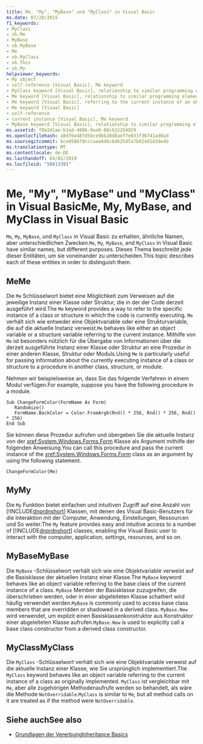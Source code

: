 ```yaml
---
title: Me, "My", "MyBase" und "MyClass" in Visual Basic
ms.date: 07/20/2015
f1_keywords:
- MyClass
- vb.Me
- MyBase
- vb.MyBase
- Me
- vb.MyClass
- vb.This
- vb.My
helpviewer_keywords:
- My object
- self-reference [Visual Basic], Me keyword
- MyClass keyword [Visual Basic], relationship to similar programming elements
- Me keyword [Visual Basic], relationship to similar programming elements
- Me keyword [Visual Basic], referring to the current instance of an object
- Me keyword [Visual Basic]
- self-reference
- current instance [Visual Basic], Me keyword
- MyBase keyword [Visual Basic], relationship to similar programming elements
ms.assetid: f8e241ae-b1ed-4886-9aa0-08c632154029
ms.openlocfilehash: a8df6e48fd5bce9bb28d8aef7e031f36741ad0ad
ms.sourcegitcommit: bce0586f0cccaae6d6cbd625d5a7b824d1d3de4b
ms.translationtype: MT
ms.contentlocale: de-DE
ms.lasthandoff: 04/02/2019
ms.locfileid: "58813391"
---
```

# <a name="me-my-mybase-and-myclass-in-visual-basic"></a><span data-ttu-id="4f3bb-102">Me, "My", "MyBase" und "MyClass" in Visual Basic</span><span class="sxs-lookup"><span data-stu-id="4f3bb-102">Me, My, MyBase, and MyClass in Visual Basic</span></span>
<span data-ttu-id="4f3bb-103">`Me`, `My`, `MyBase`, und `MyClass` in Visual Basic zu erhalten, ähnliche Namen, aber unterschiedlichen Zwecken.</span><span class="sxs-lookup"><span data-stu-id="4f3bb-103">`Me`, `My`, `MyBase`, and `MyClass` in Visual Basic have similar names, but different purposes.</span></span> <span data-ttu-id="4f3bb-104">Dieses Thema beschreibt jede dieser Entitäten, um sie voneinander zu unterscheiden.</span><span class="sxs-lookup"><span data-stu-id="4f3bb-104">This topic describes each of these entities in order to distinguish them.</span></span>  
  
## <a name="me"></a><span data-ttu-id="4f3bb-105">Me</span><span class="sxs-lookup"><span data-stu-id="4f3bb-105">Me</span></span>  
 <span data-ttu-id="4f3bb-106">Die `Me` Schlüsselwort bietet eine Möglichkeit zum Verweisen auf die jeweilige Instanz einer Klasse oder Struktur, die in der der Code derzeit ausgeführt wird.</span><span class="sxs-lookup"><span data-stu-id="4f3bb-106">The `Me` keyword provides a way to refer to the specific instance of a class or structure in which the code is currently executing.</span></span> <span data-ttu-id="4f3bb-107">`Me` verhält sich wie entweder eine Objektvariable oder eine Strukturvariable, die auf die aktuelle Instanz verweist.</span><span class="sxs-lookup"><span data-stu-id="4f3bb-107">`Me` behaves like either an object variable or a structure variable referring to the current instance.</span></span> <span data-ttu-id="4f3bb-108">Mithilfe von `Me` ist besonders nützlich für die Übergabe von Informationen über die derzeit ausgeführte Instanz einer Klasse oder Struktur an eine Prozedur in einer anderen Klasse, Struktur oder Moduls.</span><span class="sxs-lookup"><span data-stu-id="4f3bb-108">Using `Me` is particularly useful for passing information about the currently executing instance of a class or structure to a procedure in another class, structure, or module.</span></span>  
  
 <span data-ttu-id="4f3bb-109">Nehmen wir beispielsweise an, dass Sie das folgende Verfahren in einem Modul verfügen.</span><span class="sxs-lookup"><span data-stu-id="4f3bb-109">For example, suppose you have the following procedure in a module.</span></span>  
  
```  
Sub ChangeFormColor(FormName As Form)  
   Randomize()  
   FormName.BackColor = Color.FromArgb(Rnd() * 256, Rnd() * 256, Rnd() * 256)  
End Sub  
```  
  
 <span data-ttu-id="4f3bb-110">Sie können diese Prozedur aufrufen und übergeben Sie die aktuelle Instanz von der <xref:System.Windows.Forms.Form> Klasse als Argument mithilfe der folgenden Anweisung.</span><span class="sxs-lookup"><span data-stu-id="4f3bb-110">You can call this procedure and pass the current instance of the <xref:System.Windows.Forms.Form> class as an argument by using the following statement.</span></span>  
  
```  
ChangeFormColor(Me)  
```  
  
## <a name="my"></a><span data-ttu-id="4f3bb-111">My</span><span class="sxs-lookup"><span data-stu-id="4f3bb-111">My</span></span>  
 <span data-ttu-id="4f3bb-112">Die `My` Funktion bietet einfachen und intuitiven Zugriff auf eine Anzahl von [!INCLUDE[dnprdnshort](~/includes/dnprdnshort-md.md)] Klassen, mit denen des Visual Basic-Benutzers für die Interaktion mit der Computer, Anwendung, Einstellungen, Ressourcen und So weiter.</span><span class="sxs-lookup"><span data-stu-id="4f3bb-112">The `My` feature provides easy and intuitive access to a number of [!INCLUDE[dnprdnshort](~/includes/dnprdnshort-md.md)] classes, enabling the Visual Basic user to interact with the computer, application, settings, resources, and so on.</span></span>  
  
## <a name="mybase"></a><span data-ttu-id="4f3bb-113">MyBase</span><span class="sxs-lookup"><span data-stu-id="4f3bb-113">MyBase</span></span>  
 <span data-ttu-id="4f3bb-114">Die `MyBase` -Schlüsselwort verhält sich wie eine Objektvariable verweist auf die Basisklasse der aktuellen Instanz einer Klasse.</span><span class="sxs-lookup"><span data-stu-id="4f3bb-114">The `MyBase` keyword behaves like an object variable referring to the base class of the current instance of a class.</span></span> <span data-ttu-id="4f3bb-115">`MyBase` Member der Basisklasse zuzugreifen, die überschrieben werden, oder in einer abgeleiteten Klasse schattiert wird häufig verwendet werden.</span><span class="sxs-lookup"><span data-stu-id="4f3bb-115">`MyBase` is commonly used to access base class members that are overridden or shadowed in a derived class.</span></span> <span data-ttu-id="4f3bb-116">`MyBase.New` wird verwendet, um explizit einen Basisklassenkonstruktor aus Konstruktor einer abgeleiteten Klasse aufrufen.</span><span class="sxs-lookup"><span data-stu-id="4f3bb-116">`MyBase.New` is used to explicitly call a base class constructor from a derived class constructor.</span></span>  
  
## <a name="myclass"></a><span data-ttu-id="4f3bb-117">MyClass</span><span class="sxs-lookup"><span data-stu-id="4f3bb-117">MyClass</span></span>  
 <span data-ttu-id="4f3bb-118">Die `MyClass` -Schlüsselwort verhält sich wie eine Objektvariable verweist auf die aktuelle Instanz einer Klasse, wie Sie ursprünglich implementiert.</span><span class="sxs-lookup"><span data-stu-id="4f3bb-118">The `MyClass` keyword behaves like an object variable referring to the current instance of a class as originally implemented.</span></span> <span data-ttu-id="4f3bb-119">`MyClass` ist vergleichbar mit `Me`, aber alle zugehörigen Methodenaufrufe werden so behandelt, als wäre die Methode `NotOverridable`.</span><span class="sxs-lookup"><span data-stu-id="4f3bb-119">`MyClass` is similar to `Me`, but all method calls on it are treated as if the method were `NotOverridable`.</span></span>  
  
## <a name="see-also"></a><span data-ttu-id="4f3bb-120">Siehe auch</span><span class="sxs-lookup"><span data-stu-id="4f3bb-120">See also</span></span>

- [<span data-ttu-id="4f3bb-121">Grundlagen der Vererbung</span><span class="sxs-lookup"><span data-stu-id="4f3bb-121">Inheritance Basics</span></span>](../../../visual-basic/programming-guide/language-features/objects-and-classes/inheritance-basics.md)
